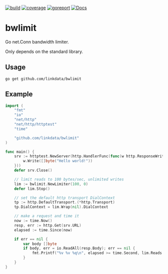 [![build](https://github.com/linkdata/bwlimit/actions/workflows/go.yml/badge.svg)](https://github.com/linkdata/bwlimit/actions/workflows/go.yml)
[![coverage](https://coveralls.io/repos/github/linkdata/bwlimit/badge.svg?branch=main)](https://coveralls.io/github/linkdata/bwlimit?branch=main)
[![goreport](https://goreportcard.com/badge/github.com/linkdata/bwlimit)](https://goreportcard.com/report/github.com/linkdata/bwlimit)
[![Docs](https://godoc.org/github.com/linkdata/bwlimit?status.svg)](https://godoc.org/github.com/linkdata/bwlimit)

# bwlimit

Go net.Conn bandwidth limiter.

Only depends on the standard library.

## Usage

`go get github.com/linkdata/bwlimit`

## Example

```go
import (
	"fmt"
	"io"
	"net/http"
	"net/http/httptest"
	"time"

	"github.com/linkdata/bwlimit"
)

func main() {
	srv := httptest.NewServer(http.HandlerFunc(func(w http.ResponseWriter, r *http.Request) {
		w.Write([]byte("Hello world!"))
	}))
	defer srv.Close()

	// limit reads to 100 bytes/sec, unlimited writes
	lim := bwlimit.NewLimiter(100, 0)
	defer lim.Stop()

	// set the default http transport DialContext
	tp := http.DefaultTransport.(*http.Transport)
	tp.DialContext = lim.Wrap(nil).DialContext

	// make a request and time it
	now := time.Now()
	resp, err := http.Get(srv.URL)
	elapsed := time.Since(now)

	if err == nil {
		var body []byte
		if body, err = io.ReadAll(resp.Body); err == nil {
			fmt.Printf("%v %v %q\n", elapsed >= time.Second, lim.Reads.Count.Load() > 100, string(body))
		}
	}
}
```